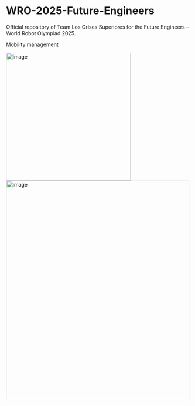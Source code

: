 # WRO-2025-Future-Engineers
Official repository of Team Los Grises Superiores for the Future Engineers – World Robot Olympiad 2025.


Mobility management


<img width="340" height="350" alt="image" src="https://github.com/user-attachments/assets/46e202f6-aba2-4c50-96f0-182f83e499fe" />


<img width="500" height="600" alt="image" src="https://github.com/user-attachments/assets/f3185aaf-427e-4545-b5fc-99059a3537b4" />



